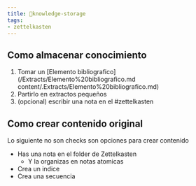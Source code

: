 ```yaml
---
title: 🌱knowledge-storage
tags:
- zettelkasten
---
```


## Como almacenar conocimiento
1. Tomar un [Elemento bibliografico](/Extracts/Elemento%20bibliografico.md
content/.Extracts/Elemento%20bibliografico.md)
2. Partirlo en extractos pequeños
3. (opcional) escribir una nota en el #zettelkasten 

## Como crear contenido original
Lo siguiente no son checks son opciones para crear contenido
- Has una nota en el folder de Zettelkasten
	- Y la organizas en notas atomicas
- Crea un indice
- Crea una secuencia
